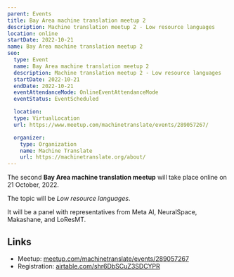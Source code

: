 ```yaml
---
parent: Events
title: Bay Area machine translation meetup 2
description: Machine translation meetup 2 - Low resource languages
location: online
startDate: 2022-10-21
name: Bay Area machine translation meetup 2
seo:
  type: Event
  name: Bay Area machine translation meetup 2
  description: Machine translation meetup 2 - Low resource languages
  startDate: 2022-10-21
  endDate: 2022-10-21
  eventAttendanceMode: OnlineEventAttendanceMode
  eventStatus: EventScheduled

  location:
  type: VirtualLocation
  url: https://www.meetup.com/machinetranslate/events/289057267/

  organizer:
    type: Organization
    name: Machine Translate
    url: https://machinetranslate.org/about/
---
```


The second **Bay Area machine translation meetup** will take place online on 21 October, 2022.

The topic will be *Low resource languages*.

It will be a panel with representatives from Meta AI, NeuralSpace, Makashane, and LoResMT.

## Links

- Meetup: [meetup.com/machinetranslate/events/289057267](https://www.meetup.com/machinetranslate/events/289057267/)
- Registration: [airtable.com/shr6DbSCuZ3SDCYPR](https://airtable.com/shr6DbSCuZ3SDCYPR)
